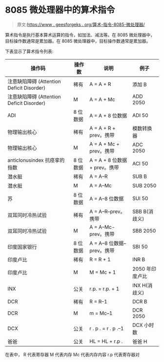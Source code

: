 # 8085 微处理器中的算术指令

> 原文:[https://www . geesforgeks . org/算术-指令-8085-微处理器/](https://www.geeksforgeeks.org/arithmetic-instructions-8085-microprocessor/)

算术指令是执行基本算术运算的指令，如加法、减法等。在 8085 微处理器中，目标操作数通常是累加器。在 8085 微处理器中，目标操作数通常是累加器。

下表显示了算术指令列表:

| 操作码 | 操作数 | 说明 | 例子 |
| --- | --- | --- | --- |
| 注意缺陷障碍 (Attention Deficit Disorder) | 稀有 | A = A + R | 添加 B |
| 注意缺陷障碍 (Attention Deficit Disorder) | M | A = A + Mc | ADD 2050 |
| ADI | 8 位数据 | A = A + 8 位数据 | ADI 50 |
| 物理输出核心 | 稀有 | A = A + R + prev。携带 | 模数转换器 |
| 物理输出核心 | M | A = A + Mc + prev。携带 | ADC 2050 |
| anticlonusindex 抗痉挛的指数 | 8 位数据 | A = A + 8 位数据+ prev。携带 | ACI 50 |
| 潜水艇 | 稀有 | A = A–R | SUB B |
| 潜水艇 | M | A = A–Mc | SUB 2050 |
| 苏 | 8 位数据 | A = A–8 位数据 | SUI 50 |
| 双耳同时冷热试验 | 稀有 | A = A–R–prev。携带 | SBB B(消歧义) |
| 双耳同时冷热试验 | M | A = A–Mc-prev。携带 | SBB 2050 |
| 印度国家银行 | 8 位数据 | A = A–8 位数据–prev。携带 | SBI 50 |
| 印度卢比 | 稀有 | R = R + 1 | INR B |
| 印度卢比 | M | M = Mc + 1 | 2050 年印度卢比 |
| INX | 公关 | r.p. = r.p. + 1 | INX H(消歧义) |
| DCR | 稀有 | R = R–1 | DCR B |
| DCR | M | m = Mc–1 | DCR 2050 |
| DCX | 公关 | r . p . = r . p .–1 | DCX 小时数 |
| 爸爸 | 公关 | HL = HL + r.p . | 爸爸 H |

在表中，
R 代表寄存器
M 代表内存
Mc 代表内存内容
r.p 代表寄存器对